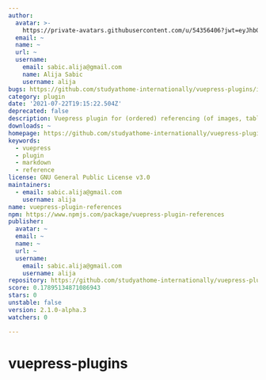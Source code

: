 ```yaml
---
author:
  avatar: >-
    https://private-avatars.githubusercontent.com/u/54356406?jwt=eyJhbGciOiJIUzI1NiIsInR5cCI6IkpXVCJ9.eyJpc3MiOiJnaXRodWIuY29tIiwiYXVkIjoicmF3LmdpdGh1YnVzZXJjb250ZW50LmNvbSIsImtleSI6ImtleTEiLCJleHAiOjE3MzQ2NzM0NDAsIm5iZiI6MTczNDY3MjI0MCwicGF0aCI6Ii91LzU0MzU2NDA2In0.aDg2_XGgqNIbROu4v7BJhVzA-u-4d98_vLY530SqWvw&v=4
  email: ~
  name: ~
  url: ~
  username:
    email: sabic.alija@gmail.com
    name: Alija Sabic
    username: alija
bugs: https://github.com/studyathome-internationally/vuepress-plugins/issues
category: plugin
date: '2021-07-22T19:15:22.504Z'
deprecated: false
description: Vuepress plugin for (ordered) referencing (of images, tables, etc.).
downloads: ~
homepage: https://github.com/studyathome-internationally/vuepress-plugins#readme
keywords:
  - vuepress
  - plugin
  - markdown
  - reference
license: GNU General Public License v3.0
maintainers:
  - email: sabic.alija@gmail.com
    username: alija
name: vuepress-plugin-references
npm: https://www.npmjs.com/package/vuepress-plugin-references
publisher:
  avatar: ~
  email: ~
  name: ~
  url: ~
  username:
    email: sabic.alija@gmail.com
    username: alija
repository: https://github.com/studyathome-internationally/vuepress-plugins
score: 0.17895134871086943
stars: 0
unstable: false
version: 2.1.0-alpha.3
watchers: 0

---
```


# vuepress-plugins